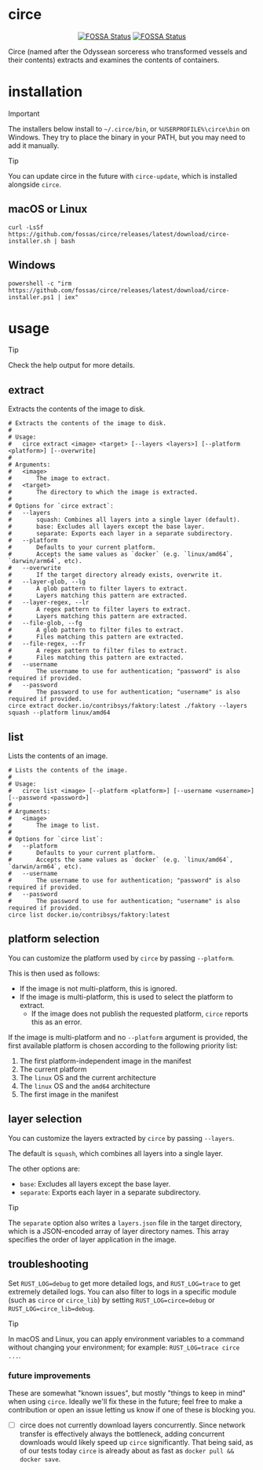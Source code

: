 # circe

<div align="center">

[![FOSSA Status](https://app.fossa.com/api/projects/custom%2B1%2Fgithub.com%2Ffossas%2Fcirce.svg?type=shield&issueType=license)](https://app.fossa.com/projects/custom%2B1%2Fgithub.com%2Ffossas%2Fcirce?ref=badge_shield&issueType=license)
[![FOSSA Status](https://app.fossa.com/api/projects/custom%2B1%2Fgithub.com%2Ffossas%2Fcirce.svg?type=shield&issueType=security)](https://app.fossa.com/projects/custom%2B1%2Fgithub.com%2Ffossas%2Fcirce?ref=badge_shield&issueType=security)

</div>


Circe (named after the Odyssean sorceress who transformed vessels and their contents)
extracts and examines the contents of containers.

# installation

> [!IMPORTANT]
> The installers below install to `~/.circe/bin`, or `%USERPROFILE%\circe\bin` on Windows.
> They try to place the binary in your PATH, but you may need to add it manually.

> [!TIP]
> You can update circe in the future with `circe-update`, which is installed alongside `circe`.

## macOS or Linux
```shell
curl -LsSf https://github.com/fossas/circe/releases/latest/download/circe-installer.sh | bash
```

## Windows

```shell
powershell -c "irm https://github.com/fossas/circe/releases/latest/download/circe-installer.ps1 | iex"
```

# usage

> [!TIP]
> Check the help output for more details.

## extract

Extracts the contents of the image to disk.

```shell
# Extracts the contents of the image to disk.
#
# Usage:
#   circe extract <image> <target> [--layers <layers>] [--platform <platform>] [--overwrite]
#
# Arguments:
#   <image>
#       The image to extract.
#   <target>
#       The directory to which the image is extracted.
#
# Options for `circe extract`:
#   --layers
#       squash: Combines all layers into a single layer (default).
#       base: Excludes all layers except the base layer.
#       separate: Exports each layer in a separate subdirectory.
#   --platform
#       Defaults to your current platform.
#       Accepts the same values as `docker` (e.g. `linux/amd64`, `darwin/arm64`, etc).
#   --overwrite
#       If the target directory already exists, overwrite it.
#   --layer-glob, --lg
#       A glob pattern to filter layers to extract.
#       Layers matching this pattern are extracted.
#   --layer-regex, --lr
#       A regex pattern to filter layers to extract.
#       Layers matching this pattern are extracted.
#   --file-glob, --fg
#       A glob pattern to filter files to extract.
#       Files matching this pattern are extracted.
#   --file-regex, --fr
#       A regex pattern to filter files to extract.
#       Files matching this pattern are extracted.
#   --username
#       The username to use for authentication; "password" is also required if provided.
#   --password
#       The password to use for authentication; "username" is also required if provided.
circe extract docker.io/contribsys/faktory:latest ./faktory --layers squash --platform linux/amd64
```

## list

Lists the contents of an image.

```shell
# Lists the contents of the image.
#
# Usage:
#   circe list <image> [--platform <platform>] [--username <username>] [--password <password>]
#
# Arguments:
#   <image>
#       The image to list.
#
# Options for `circe list`:
#   --platform
#       Defaults to your current platform.
#       Accepts the same values as `docker` (e.g. `linux/amd64`, `darwin/arm64`, etc).
#   --username
#       The username to use for authentication; "password" is also required if provided.
#   --password
#       The password to use for authentication; "username" is also required if provided.
circe list docker.io/contribsys/faktory:latest
```

## platform selection

You can customize the platform used by `circe` by passing `--platform`.

This is then used as follows:
- If the image is not multi-platform, this is ignored.
- If the image is multi-platform, this is used to select the platform to extract.
  - If the image does not publish the requested platform, `circe` reports this as an error.

If the image is multi-platform and no `--platform` argument is provided,
the first available platform is chosen according to the following priority list:

1. The first platform-independent image in the manifest
2. The current platform
3. The `linux` OS and the current architecture
4. The `linux` OS and the `amd64` architecture
5. The first image in the manifest

## layer selection

You can customize the layers extracted by `circe` by passing `--layers`.

The default is `squash`, which combines all layers into a single layer.

The other options are:
- `base`: Excludes all layers except the base layer.
- `separate`: Exports each layer in a separate subdirectory.

> [!TIP]
> The `separate` option also writes a `layers.json` file in the target directory,
> which is a JSON-encoded array of layer directory names.
> This array specifies the order of layer application in the image.

## troubleshooting

Set `RUST_LOG=debug` to get more detailed logs, and `RUST_LOG=trace` to get extremely detailed logs.
You can also filter to logs in a specific module (such as `circe` or `circe_lib`)
by setting `RUST_LOG=circe=debug` or `RUST_LOG=circe_lib=debug`.

> [!TIP]
> In macOS and Linux, you can apply environment variables to a command without changing your environment;
> for example: `RUST_LOG=trace circe ...`.

### future improvements

These are somewhat "known issues", but mostly "things to keep in mind" when using `circe`.
Ideally we'll fix these in the future; feel free to make a contribution or open an issue letting us know if one of these is blocking you.

- [ ] circe does not currently download layers concurrently.
  Since network transfer is effectively always the bottleneck, adding concurrent downloads would likely speed up `circe` significantly.
  That being said, as of our tests today `circe` is already about as fast as `docker pull && docker save`.
